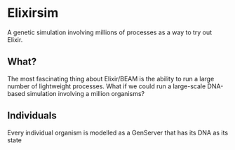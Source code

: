 # Elixirsim

A genetic simulation involving millions of processes as a way to try out Elixir.

## What?

The most fascinating thing about Elixir/BEAM is the ability to run a large number of lightweight processes.
What if we could run a large-scale DNA-based simulation involving a million organisms?

## Individuals
Every individual organism is modelled as a GenServer that has its DNA as its state
